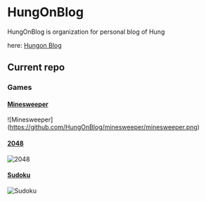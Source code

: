 # HungOnBlog
HungOnBlog is organization for personal blog of Hung

here: [Hungon Blog](https://hungon.notion.site)

## Current repo

### Games

#### [Minesweeper](https://github.com/HungOnBlog/minesweeper)
![Minesweeper] (https://github.com/HungOnBlog/minesweeper/minesweeper.png)

#### [2048](https://github.com/HungOnBlog/2048)
![2048](https://github.com/HungOnBlog/2048/2048.jpg)

#### [Sudoku](https://github.com/HungOnBlog/sudoku)
![Sudoku](https://github.com/HungOnBlog/sudoku/sudoku.jpg)
